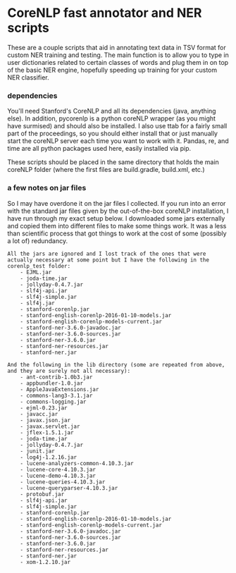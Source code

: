 # CoreNLP fast annotator and NER scripts

These are a couple scripts that aid in annotating text data in TSV format for custom NER training and testing. The main function is to allow you to type in user dictionaries related to certain classes of words and plug them in on top of the basic NER engine, hopefully speeding up training for your custom NER classifier.


### dependencies
You'll need Stanford's CoreNLP and all its dependencies (java, anything else).  In addition, pycorenlp is a python coreNLP wrapper (as you might have surmised) and should also be installed.  I also use ttab for a fairly small part of the proceedings, so you should either install that or just manually start the coreNLP server each time you want to work with it.  Pandas, re, and time are all python packages used here, easily installed via pip.

These scripts should be placed in the same directory that holds the main coreNLP folder (where the first files are build.gradle, build.xml, etc.)

### a few notes on jar files
So I may have overdone it on the jar files I collected.  If you run into an error with the standard jar files given by the out-of-the-box coreNLP installation, I have run through my exact setup below.  I downloaded some jars externally and copied them into different files to make some things work.  It was a less than scientific process that got things to work at the cost of some (possibly a lot of) redundancy.


    All the jars are ignored and I lost track of the ones that were actually necessary at some point but I have the following in the corenlp_test folder:
        - EJML.jar
        - joda-time.jar
        - jollyday-0.4.7.jar
        - slf4j-api.jar
        - slf4j-simple.jar
        - slf4j.jar
        - stanford-corenlp.jar
        - stanford-english-corenlp-2016-01-10-models.jar
        - stanford-english-corenlp-models-current.jar
        - stanford-ner-3.6.0-javadoc.jar
        - stanford-ner-3.6.0-sources.jar
        - stanford-ner-3.6.0.jar
        - stanford-ner-resources.jar
        - stanford-ner.jar
 
    And the following in the lib directory (some are repeated from above, and they are surely not all necessary):
        - ant-contrib-1.0b3.jar
        - appbundler-1.0.jar
        - AppleJavaExtensions.jar
        - commons-lang3-3.1.jar
        - commons-logging.jar
        - ejml-0.23.jar
        - javacc.jar
        - javax.json.jar
        - javax.servlet.jar
        - jflex-1.5.1.jar
        - joda-time.jar
        - jollyday-0.4.7.jar
        - junit.jar
        - log4j-1.2.16.jar
        - lucene-analyzers-common-4.10.3.jar
        - lucene-core-4.10.3.jar
        - lucene-demo-4.10.3.jar
        - lucene-queries-4.10.3.jar
        - lucene-queryparser-4.10.3.jar
        - protobuf.jar
        - slf4j-api.jar
        - slf4j-simple.jar
        - stanford-corenlp.jar
        - stanford-english-corenlp-2016-01-10-models.jar
        - stanford-english-corenlp-models-current.jar
        - stanford-ner-3.6.0-javadoc.jar
        - stanford-ner-3.6.0-sources.jar
        - stanford-ner-3.6.0.jar
        - stanford-ner-resources.jar
        - stanford-ner.jar
        - xom-1.2.10.jar


